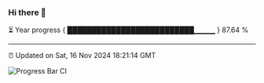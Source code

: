 ### Hi there 👋

⏳ Year progress { ██████████████████████████▁▁▁▁ } 87.64 %

---

⏰ Updated on Sat, 16 Nov 2024 18:21:14 GMT

![Progress Bar CI](https://github.com/liununu/liununu/workflows/Progress%20Bar%20CI/badge.svg)
